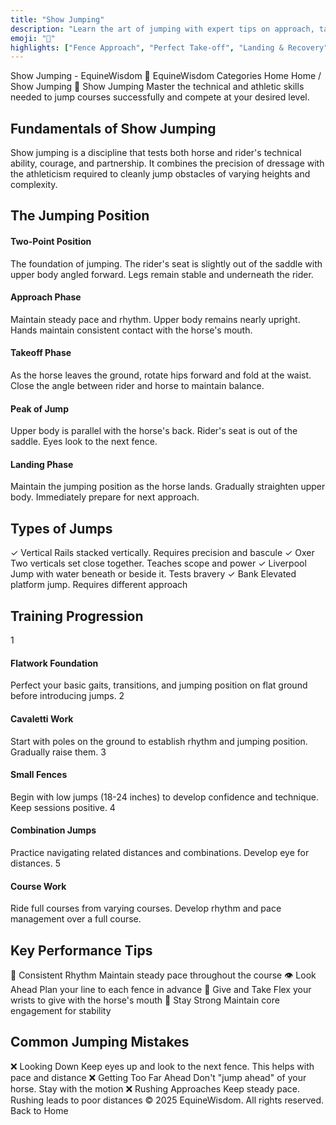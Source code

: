 ```yaml
---
title: "Show Jumping"
description: "Learn the art of jumping with expert tips on approach, takeoff, and landing techniques for various obstacle heights."
emoji: "🚀"
highlights: ["Fence Approach", "Perfect Take-off", "Landing & Recovery"]
---
```




Show Jumping - EquineWisdom
🐴
EquineWisdom
Categories
Home
Home
/
Show Jumping
🚀 Show Jumping
Master the technical and athletic skills needed to jump courses successfully and compete at your desired level.
## Fundamentals of Show Jumping
Show jumping is a discipline that tests both horse and rider's technical ability, courage, and partnership. It combines the precision of dressage with the athleticism required to cleanly jump obstacles of varying heights and complexity.
## The Jumping Position
#### Two-Point Position
The foundation of jumping. The rider's seat is slightly out of the saddle with upper body angled forward. Legs remain stable and underneath the rider.
#### Approach Phase
Maintain steady pace and rhythm. Upper body remains nearly upright. Hands maintain consistent contact with the horse's mouth.
#### Takeoff Phase
As the horse leaves the ground, rotate hips forward and fold at the waist. Close the angle between rider and horse to maintain balance.
#### Peak of Jump
Upper body is parallel with the horse's back. Rider's seat is out of the saddle. Eyes look to the next fence.
#### Landing Phase
Maintain the jumping position as the horse lands. Gradually straighten upper body. Immediately prepare for next approach.
## Types of Jumps
✓ Vertical
Rails stacked vertically. Requires precision and bascule
✓ Oxer
Two verticals set close together. Teaches scope and power
✓ Liverpool
Jump with water beneath or beside it. Tests bravery
✓ Bank
Elevated platform jump. Requires different approach
## Training Progression
1
#### Flatwork Foundation
Perfect your basic gaits, transitions, and jumping position on flat ground before introducing jumps.
2
#### Cavaletti Work
Start with poles on the ground to establish rhythm and jumping position. Gradually raise them.
3
#### Small Fences
Begin with low jumps (18-24 inches) to develop confidence and technique. Keep sessions positive.
4
#### Combination Jumps
Practice navigating related distances and combinations. Develop eye for distances.
5
#### Course Work
Ride full courses from varying courses. Develop rhythm and pace management over a full course.
## Key Performance Tips
🎯
Consistent Rhythm
Maintain steady pace throughout the course
👁️
Look Ahead
Plan your line to each fence in advance
🤝
Give and Take
Flex your wrists to give with the horse's mouth
💪
Stay Strong
Maintain core engagement for stability
## Common Jumping Mistakes
❌ Looking Down
Keep eyes up and look to the next fence. This helps with pace and distance
❌ Getting Too Far Ahead
Don't "jump ahead" of your horse. Stay with the motion
❌ Rushing Approaches
Keep steady pace. Rushing leads to poor distances
&copy; 2025 EquineWisdom. All rights reserved.
Back to Home

